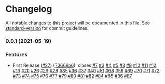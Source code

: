 # Changelog

All notable changes to this project will be documented in this file. See [standard-version](https://github.com/conventional-changelog/standard-version) for commit guidelines.

### 0.0.1 (2021-05-19)


### Features

* First Release ([#27](https://github.com/sentialabs/halloumi-ses-user/issues/27)) ([73669b6](https://github.com/sentialabs/halloumi-ses-user/commit/73669b6ed243660ddfeabc97e901fb12c5005fab)), closes [#7](https://github.com/sentialabs/halloumi-ses-user/issues/7) [#3](https://github.com/sentialabs/halloumi-ses-user/issues/3) [#4](https://github.com/sentialabs/halloumi-ses-user/issues/4) [#5](https://github.com/sentialabs/halloumi-ses-user/issues/5) [#8](https://github.com/sentialabs/halloumi-ses-user/issues/8) [#9](https://github.com/sentialabs/halloumi-ses-user/issues/9) [#10](https://github.com/sentialabs/halloumi-ses-user/issues/10) [#11](https://github.com/sentialabs/halloumi-ses-user/issues/11) [#12](https://github.com/sentialabs/halloumi-ses-user/issues/12) [#13](https://github.com/sentialabs/halloumi-ses-user/issues/13) [#20](https://github.com/sentialabs/halloumi-ses-user/issues/20) [#26](https://github.com/sentialabs/halloumi-ses-user/issues/26) [#29](https://github.com/sentialabs/halloumi-ses-user/issues/29) [#28](https://github.com/sentialabs/halloumi-ses-user/issues/28) [#35](https://github.com/sentialabs/halloumi-ses-user/issues/35) [#36](https://github.com/sentialabs/halloumi-ses-user/issues/36) [#37](https://github.com/sentialabs/halloumi-ses-user/issues/37) [#40](https://github.com/sentialabs/halloumi-ses-user/issues/40) [#51](https://github.com/sentialabs/halloumi-ses-user/issues/51) [#68](https://github.com/sentialabs/halloumi-ses-user/issues/68) [#56](https://github.com/sentialabs/halloumi-ses-user/issues/56) [#69](https://github.com/sentialabs/halloumi-ses-user/issues/69) [#70](https://github.com/sentialabs/halloumi-ses-user/issues/70) [#71](https://github.com/sentialabs/halloumi-ses-user/issues/71) [#72](https://github.com/sentialabs/halloumi-ses-user/issues/72) [#73](https://github.com/sentialabs/halloumi-ses-user/issues/73) [#74](https://github.com/sentialabs/halloumi-ses-user/issues/74) [#75](https://github.com/sentialabs/halloumi-ses-user/issues/75) [#76](https://github.com/sentialabs/halloumi-ses-user/issues/76) [#77](https://github.com/sentialabs/halloumi-ses-user/issues/77) [#79](https://github.com/sentialabs/halloumi-ses-user/issues/79) [#80](https://github.com/sentialabs/halloumi-ses-user/issues/80) [#81](https://github.com/sentialabs/halloumi-ses-user/issues/81) [#82](https://github.com/sentialabs/halloumi-ses-user/issues/82) [#84](https://github.com/sentialabs/halloumi-ses-user/issues/84) [#85](https://github.com/sentialabs/halloumi-ses-user/issues/85) [#86](https://github.com/sentialabs/halloumi-ses-user/issues/86) [#87](https://github.com/sentialabs/halloumi-ses-user/issues/87)
